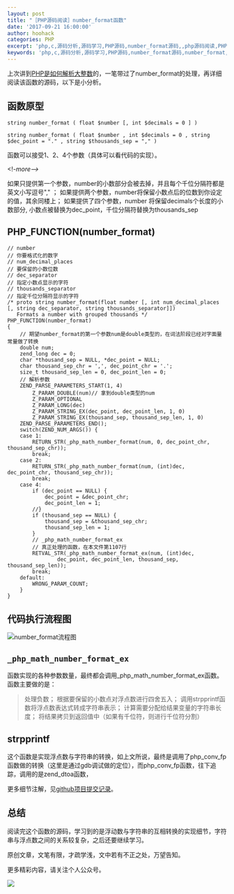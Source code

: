 ```yaml
---
layout: post
title: "［PHP源码阅读］number_format函数"
date: '2017-09-21 16:00:00'
author: hoohack
categories: PHP
excerpt: 'php,c,源码分析,源码学习,PHP源码,number_format源码,,php源码阅读,PHP源码阅读'
keywords: 'php,c,源码分析,源码学习,PHP源码,number_format源码,number_format,php源码阅读,PHP源码阅读'
---
```


上次讲到[PHP是如何解析大整数](http://www.hoohack.me/2017/09/14/learning-php-big-number-detail)的，一笔带过了number_format的处理，再详细阅读该函数的源码，以下是小分析。

## 函数原型

    string number_format ( float $number [, int $decimals = 0 ] )

    string number_format ( float $number , int $decimals = 0 , string $dec_point = "." , string $thousands_sep = "," )

函数可以接受1、2、4个参数（具体可以看代码的实现）。

<!_-more-->_

如果只提供第一个参数，number的小数部分会被去掉，并且每个千位分隔符都是英文小写逗号"," ；
如果提供两个参数，number将保留小数点后的位数到你设定的值，其余同楼上；
如果提供了四个参数，number 将保留decimals个长度的小数部分, 小数点被替换为dec_point，千位分隔符替换为thousands_sep

## PHP_FUNCTION(number_format)

    // number
    // 你要格式化的数字
    // num_decimal_places
    // 要保留的小数位数
    // dec_separator
    // 指定小数点显示的字符
    // thousands_separator
    // 指定千位分隔符显示的字符
    /* proto string number_format(float number [, int num_decimal_places [, string dec_separator, string thousands_separator]])
       Formats a number with grouped thousands */
    PHP_FUNCTION(number_format)
    {
        // 期望number_format的第一个参数num是double类型的，在词法阶段已经对字面量常量做了转换
        double num;
        zend_long dec = 0;
        char *thousand_sep = NULL, *dec_point = NULL;
        char thousand_sep_chr = ',', dec_point_chr = '.';
        size_t thousand_sep_len = 0, dec_point_len = 0;
        // 解析参数
        ZEND_PARSE_PARAMETERS_START(1, 4)
            Z_PARAM_DOUBLE(num)// 拿到double类型的num
            Z_PARAM_OPTIONAL
            Z_PARAM_LONG(dec)
            Z_PARAM_STRING_EX(dec_point, dec_point_len, 1, 0)
            Z_PARAM_STRING_EX(thousand_sep, thousand_sep_len, 1, 0)
        ZEND_PARSE_PARAMETERS_END();
        switch(ZEND_NUM_ARGS()) {
        case 1:
            RETURN_STR(_php_math_number_format(num, 0, dec_point_chr, thousand_sep_chr));
            break;
        case 2:
            RETURN_STR(_php_math_number_format(num, (int)dec, dec_point_chr, thousand_sep_chr));
            break;
        case 4:
            if (dec_point == NULL) {
                dec_point = &dec_point_chr;
                dec_point_len = 1;
            //}
            if (thousand_sep == NULL) {
                thousand_sep = &thousand_sep_chr;
                thousand_sep_len = 1;
            }
            // _php_math_number_format_ex
            // 真正处理的函数，在本文件第1107行
            RETVAL_STR(_php_math_number_format_ex(num, (int)dec,
                    dec_point, dec_point_len, thousand_sep, thousand_sep_len));
            break;
        default:
            WRONG_PARAM_COUNT;
        }
    }

## 代码执行流程图
![number_format流程图](http://7u2eqw.com1.z0.glb.clouddn.com/number_format.png)

## `_php_math_number_format_ex`
函数实现的各种参数数量，最终都会调用_php_math_number_format_ex函数。函数主要做的是：
    
> 处理负数；
> 根据要保留的小数点对浮点数进行四舍五入；
> 调用strpprintf函数将浮点数表达式转成字符串表示；
> 计算需要分配给结果变量的字符串长度；
> 将结果拷贝到返回值中（如果有千位符，则进行千位符分割）

## strpprintf
这个函数是实现浮点数与字符串的转换，如上文所说，最终是调用了php_conv_fp函数做的转换（这里是通过gdb调试做的定位），而php_conv_fp函数，往下追踪，调用的是zend_dtoa函数，

更多细节注解，见[github项目提交记录](https://github.com/hoohack/read-php-src/commit/2bac1ac45911d42884b0fe7bda2ecce65dd59235)。

## 总结
阅读完这个函数的源码，学习到的是浮动数与字符串的互相转换的实现细节，字符串与浮点数之间的关系较复杂，之后还要继续学习。

原创文章，文笔有限，才疏学浅，文中若有不正之处，万望告知。

更多精彩内容，请关注个人公众号。

![](http://7u2eqw.com1.z0.glb.clouddn.com/qrcode_for_gh_4906075ba3ae_258.jpg)
